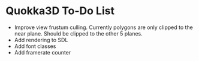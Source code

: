# Quokka3D To-Do List #
  * Improve view frustum culling. Currently polygons are only clipped to the near plane. Should be clipped to the other 5 planes.
  * Add rendering to SDL
  * Add font classes
  * Add framerate counter